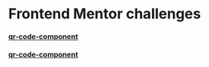 # Frontend Mentor challenges

#### [qr-code-component](./apps/qr-code-component/)

#### [qr-code-component](./apps/3-column%20preview%20card%20component/)
